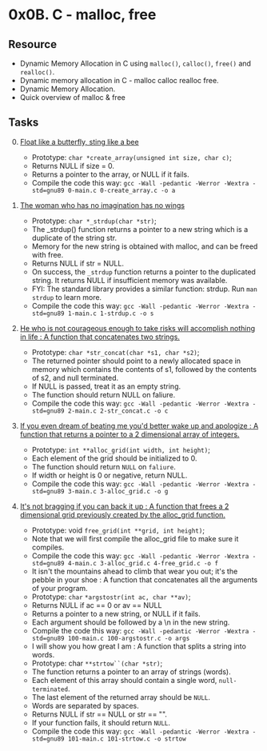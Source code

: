 # 0x0B. C - malloc, free


## Resource

- Dynamic Memory Allocation in C using `malloc()`, `calloc()`, `free()` and `realloc()`.
- Dynamic memory allocation in C - malloc calloc realloc free.
- Dynamic Memory Allocation.
- Quick overview of malloc & free



## Tasks



0. [Float like a butterfly, sting like a bee](https://github.com/elieelijah/alx-low_level_programming/blob/master/0x0B-malloc_free/0-create_array.c)

    - Prototype: `char *create_array(unsigned int size, char c)`;
    - Returns NULL if size = 0.
    - Returns a pointer to the array, or NULL if it fails.
    - Compile the code this way: `gcc -Wall -pedantic -Werror -Wextra -std=gnu89 0-main.c 0-create_array.c -o a`

1. [The woman who has no imagination has no wings](https://github.com/elieelijah/alx-low_level_programming/blob/master/0x0B-malloc_free/1-strdup.c)

    - Prototype: `char *_strdup(char *str)`;
    - The _strdup() function returns a pointer to a new string which is a duplicate of the string str.
    - Memory for the new string is obtained with malloc, and can be freed with free.
    - Returns NULL if str = NULL.
    - On success, the `_strdup` function returns a pointer to the duplicated string. It returns NULL if insufficient memory was available.
    - FYI: The standard library provides a similar function: strdup. Run `man strdup` to learn more.
    - Compile the code this way: `gcc -Wall -pedantic -Werror -Wextra -std=gnu89 1-main.c 1-strdup.c -o s`

2. [He who is not courageous enough to take risks will accomplish nothing in life : A function that concatenates two strings.](https://github.com/elieelijah/alx-low_level_programming/blob/master/0x0B-malloc_free/2-str_concat.c)

    - Prototype: `char *str_concat(char *s1, char *s2)`;
    - The returned pointer should point to a newly allocated space in memory which contains the contents of s1, followed by the contents of s2, and null terminated.
    - If NULL is passed, treat it as an empty string.
    - The function should return NULL on faliure.
    - Compile the code this way: `gcc -Wall -pedantic -Werror -Wextra -std=gnu89 2-main.c 2-str_concat.c -o c`

3. [If you even dream of beating me you'd better wake up and apologize : A function that returns a pointer to a 2 dimensional array of integers.](https://github.com/elieelijah/alx-low_level_programming/blob/master/0x0B-malloc_free/3-alloc_grid.c)

   - Prototype: `int **alloc_grid(int width, int height)`;
   - Each element of the grid should be initialized to 0.
   - The function should return `NULL` on `faliure`.
   - If width or height is 0 or negative, return NULL.
   - Compile the code this way: `gcc -Wall -pedantic -Werror -Wextra -std=gnu89 3-main.c 3-alloc_grid.c -o g`

4. [It's not bragging if you can back it up : A function that frees a 2 dimensional grid previously created by the alloc_grid function.](https://github.com/elieelijah/alx-low_level_programming/blob/master/0x0B-malloc_free/4-free_grid.c)

   - Prototype: void `free_grid(int **grid, int height)`;
   - Note that we will first compile the alloc_grid file to make sure it compiles.
   - Compile the code this way: `gcc -Wall -pedantic -Werror -Wextra -std=gnu89 4-main.c 3-alloc_grid.c 4-free_grid.c -o f`
   - It isn't the mountains ahead to climb that wear you out; it's the pebble in your shoe : A function that concatenates all the arguments of your program.
   - Prototype: `char` `*argstostr(int ac, char **av)`;
   - Returns NULL if ac == 0 or av == NULL
   - Returns a pointer to a new string, or NULL if it fails.
   - Each argument should be followed by a \n in the new string.
   - Compile the code this way: `gcc -Wall -pedantic -Werror -Wextra -std=gnu89 100-main.c 100-argstostr.c -o args`
   - I will show you how great I am : A function that splits a string into words.
   - Prototype: char `**strtow``(char *str)`;
   - The function returns a pointer to an array of strings (words).
   - Each element of this array should contain a single word, `null-terminated`.
   - The last element of the returned array should be `NULL`.
   - Words are separated by spaces.
   - Returns NULL if str == NULL or str == "".
   - If your function fails, it should return `NULL`.
   - Compile the code this way: `gcc -Wall -pedantic -Werror -Wextra -std=gnu89 101-main.c 101-strtow.c -o strtow`
